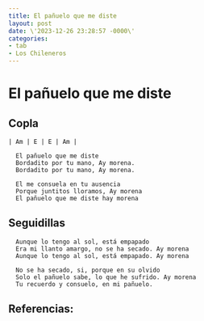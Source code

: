 ```yaml
---
title: El pañuelo que me diste
layout: post
date: \'2023-12-26 23:28:57 -0000\'
categories:
- tab
- Los Chileneros
---
```


# El pañuelo que me diste

## Copla

~~~
| Am | E | E | Am |
~~~

~~~
  El pañuelo que me diste
  Bordadito por tu mano, Ay morena.
  Bordadito por tu mano, Ay morena.
~~~

~~~
  El me consuela en tu ausencia
  Porque juntitos lloramos, Ay morena
  El pañuelo que me diste hay morena
~~~

## Seguidillas

~~~
  Aunque lo tengo al sol, está empapado
  Era mi llanto amargo, no se ha secado. Ay morena
  Aunque lo tengo al sol, está empapado. Ay morena
~~~

~~~
  No se ha secado, si, porque en su olvido
  Solo el pañuelo sabe, lo que he sufrido. Ay morena
  Tu recuerdo y consuelo, en mi pañuelo.
~~~

Referencias:
- 

